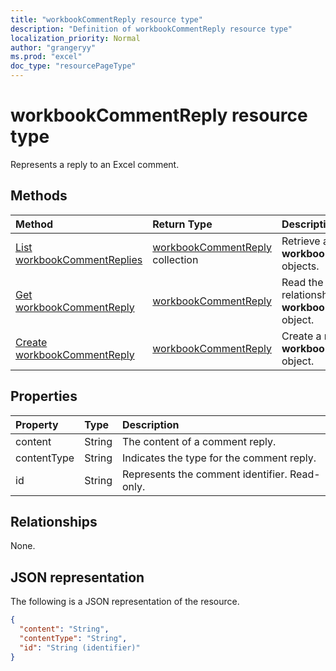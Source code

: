 ```yaml
---
title: "workbookCommentReply resource type"
description: "Definition of workbookCommentReply resource type"
localization_priority: Normal
author: "grangeryy"
ms.prod: "excel"
doc_type: "resourcePageType"
---
```


# workbookCommentReply resource type

Represents a reply to an Excel comment.

## Methods

| Method       | Return Type | Description |
|:-------------|:------------|:------------|
| [List workbookCommentReplies](../api/workbookcomment-list-replies.md) | [workbookCommentReply](workbookcommentreply.md) collection | Retrieve a list of **workbookcommentreply** objects. |
| [Get workbookCommentReply](../api/workbookcommentreply-get.md) | [workbookCommentReply](workbookcommentreply.md) | Read the properties and relationships of a **workbookCommentReply** object. |
| [Create workbookCommentReply](../api/workbookcomment-post-replies.md) | [workbookCommentReply](workbookcommentreply.md) | Create a new **workbookCommentReply** object. |
## Properties

| Property     | Type        | Description |
|:-------------|:------------|:------------|
|content|String|The content of a comment reply.|
|contentType|String|Indicates the type for the comment reply.|
|id|String|Represents the comment identifier. Read-only.|


## Relationships

None.

## JSON representation

The following is a JSON representation of the resource.

<!-- {
  "blockType": "resource",
  "optionalProperties": [

  ],
  "@odata.type": "microsoft.graph.workbookCommentReply",
  "baseType": "",
  "keyProperty": "id"
}-->

```json
{
  "content": "String",
  "contentType": "String",
  "id": "String (identifier)"
}
```

<!-- uuid: 16cd6b66-4b1a-43a1-adaf-3a886856ed98
2019-02-04 14:57:30 UTC -->
<!-- {
  "type": "#page.annotation",
  "description": "workbookCommentReply resource",
  "keywords": "",
  "section": "documentation",
  "tocPath": ""
}-->
